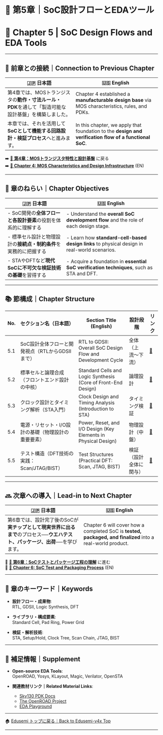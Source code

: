# 📘 第5章｜SoC設計フローとEDAツール  
# 📘 Chapter 5 | SoC Design Flows and EDA Tools

---

## 🔄 前章との接続｜Connection to Previous Chapter

| 🇯🇵 日本語                                                                                                     | 🇺🇸 English                                                                                                        |
|--------------------------------------------------------------------------------------------------------------|------------------------------------------------------------------------------------------------------------------|
| 第4章では、MOSトランジスタの**動作・寸法ルール・PDK**を通して「製造可能な設計基盤」を構築しました。                      | Chapter 4 established a **manufacturable design base** via MOS characteristics, rules, and PDKs.                |
| 本章では、それを活用して**SoCとして機能する回路設計・検証プロセス**へと進みます。                                 | In this chapter, we apply that foundation to the **design and verification flow of a functional SoC**.          |

➡️ [📘 **第4章：MOSトランジスタ特性と設計基盤**](../chapter4_mos_characteristics/README.md) に戻る  
➡️ [📘 **Chapter 4: MOS Characteristics and Design Infrastructure**](../chapter4_mos_characteristics/README.md) (EN)

---

## 🎯 章のねらい｜Chapter Objectives

| 🇯🇵 日本語                                                                                   | 🇺🇸 English                                                                                      |
|--------------------------------------------------------------------------------------------|-----------------------------------------------------------------------------------------------|
| - SoC開発の**全体フローと各設計要素**の役割を体系的に理解する                                     | - Understand the **overall SoC development flow** and the role of each design stage.         |
| - 標準セル設計と物理設計の**接続点・制約条件**を実務的に把握する                                    | - Learn how **standard-cell-based design links** to physical design in real-world scenarios. |
| - STAやDFTなど**現代SoCに不可欠な検証技術の基礎**を習得する                                       | - Acquire a foundation in **essential SoC verification techniques**, such as STA and DFT.    |

---

## 📚 節構成｜Chapter Structure

| No. | セクション名（日本語）                                                         | Section Title (English)                                              | 設計段階                  | リンク |
|-----|----------------------------------------------------------------------------------|-----------------------------------------------------------------------|---------------------------|--------|
| 5.1 | SoC設計全体フローと開発視点（RTLからGDSIIまで）                                  | RTL to GDSII: Overall SoC Design Flow and Development Cycle          | 全体（上流〜下流）        | [📎](5.1_soc_design_flow.md) |
| 5.2 | 標準セルと論理合成（フロントエンド設計の中核）                                    | Standard Cells and Logic Synthesis (Core of Front-End Design)        | 論理設計                  | [📎](5.2_standard_cell_based_design.md) |
| 5.3 | クロック設計とタイミング解析（STA入門）                                           | Clock Design and Timing Analysis (Introduction to STA)              | タイミング検証            | [📎](5.3_clock_and_sta.md) |
| 5.4 | 電源・リセット・I/O設計の基礎（物理設計の重要要素）                               | Power, Reset, and I/O Design (Key Elements in Physical Design)       | 物理設計（中盤）          | [📎](5.4_power_io_design.md) |
| 5.5 | テスト構造（DFT技術の実践：Scan/JTAG/BIST）                                       | Test Structures (Practical DFT: Scan, JTAG, BIST)                    | 検証（設計全体に関与）    | [📎](5.5_test_structures.md) |

---

## 🔜 次章への導入｜Lead-in to Next Chapter

| 🇯🇵 日本語                                                                                                         | 🇺🇸 English                                                                                              |
|------------------------------------------------------------------------------------------------------------------|----------------------------------------------------------------------------------------------------------|
| 第6章では、設計完了後のSoCが**実チップとして現実世界に出るまで**のプロセス──**ウエハテスト、パッケージ、出荷**──を学びます。 | Chapter 6 will cover how a completed SoC is **tested, packaged, and finalized** into a real-world product. |

📎 [📘 **第6章：SoCテストとパッケージ工程の理解**](../chapter6_test_and_package/README.md) に進む  
📎 [📘 **Chapter 6: SoC Test and Packaging Process**](../chapter6_test_and_package/README.md) (EN)

---

## 🧩 章のキーワード｜Keywords

- **設計フロー・成果物**:  
  RTL, GDSII, Logic Synthesis, DFT

- **ライブラリ・構成要素**:  
  Standard Cell, Pad Ring, Power Grid

- **検証・解析技術**:  
  STA, Setup/Hold, Clock Tree, Scan Chain, JTAG, BIST

---

## 📌 補足情報｜Supplement

- **Open-source EDA Tools**:  
  OpenROAD, Yosys, KLayout, Magic, Verilator, OpenSTA

- **関連教材リンク｜Related Material Links**:  
  - [Sky130 PDK Docs](https://skywater-pdk.readthedocs.io)  
  - [The OpenROAD Project](https://theopenroadproject.org)  
  - [EDA Playground](https://www.edaplayground.com/)  

---

🏠 [Edusemi トップに戻る｜Back to Edusemi-v4x Top](../README.md)

---
